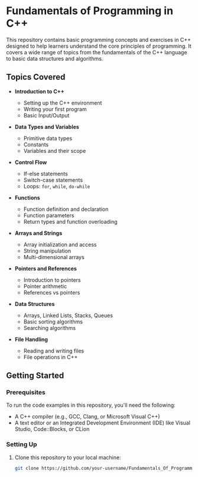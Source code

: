 # Fundamentals of Programming in C++

This repository contains basic programming concepts and exercises in C++ designed to help learners understand the core principles of programming. It covers a wide range of topics from the fundamentals of the C++ language to basic data structures and algorithms.

## Topics Covered

- **Introduction to C++**
  - Setting up the C++ environment
  - Writing your first program
  - Basic Input/Output

- **Data Types and Variables**
  - Primitive data types
  - Constants
  - Variables and their scope

- **Control Flow**
  - If-else statements
  - Switch-case statements
  - Loops: `for`, `while`, `do-while`

- **Functions**
  - Function definition and declaration
  - Function parameters
  - Return types and function overloading

- **Arrays and Strings**
  - Array initialization and access
  - String manipulation
  - Multi-dimensional arrays

- **Pointers and References**
  - Introduction to pointers
  - Pointer arithmetic
  - References vs pointers

- **Data Structures**
  - Arrays, Linked Lists, Stacks, Queues
  - Basic sorting algorithms
  - Searching algorithms

- **File Handling**
  - Reading and writing files
  - File operations in C++

## Getting Started

### Prerequisites

To run the code examples in this repository, you'll need the following:

- A C++ compiler (e.g., GCC, Clang, or Microsoft Visual C++)
- A text editor or an Integrated Development Environment (IDE) like Visual Studio, Code::Blocks, or CLion

### Setting Up

1. Clone this repository to your local machine:

   ```bash
   git clone https://github.com/your-username/Fundamentals_Of_Programming_Cpp.git

